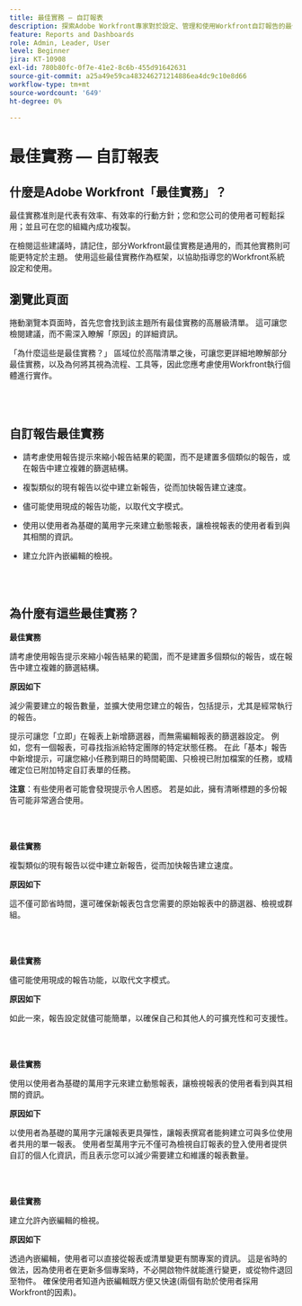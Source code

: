 ```yaml
---
title: 最佳實務 — 自訂報表
description: 探索Adobe Workfront專家對於設定、管理和使用Workfront自訂報告的最佳實務建議。
feature: Reports and Dashboards
role: Admin, Leader, User
level: Beginner
jira: KT-10908
exl-id: 780b80fc-0f7e-41e2-8c6b-455d91642631
source-git-commit: a25a49e59ca483246271214886ea4dc9c10e8d66
workflow-type: tm+mt
source-wordcount: '649'
ht-degree: 0%

---
```


# 最佳實務 — 自訂報表

## 什麼是Adobe Workfront「最佳實務」？

最佳實務准則是代表有效率、有效率的行動方針；您和您公司的使用者可輕鬆採用；並且可在您的組織內成功複製。

在檢閱這些建議時，請記住，部分Workfront最佳實務是通用的，而其他實務則可能更特定於主題。 使用這些最佳實務作為框架，以協助指導您的Workfront系統設定和使用。

## 瀏覽此頁面

捲動瀏覽本頁面時，首先您會找到該主題所有最佳實務的高層級清單。 這可讓您檢閱建議，而不需深入瞭解「原因」的詳細資訊。

「為什麼這些是最佳實務？」 區域位於高階清單之後，可讓您更詳細地瞭解部分最佳實務，以及為何將其視為流程、工具等，因此您應考慮使用Workfront執行個體進行實作。

</br>
</br>

## 自訂報告最佳實務

* 請考慮使用報告提示來縮小報告結果的範圍，而不是建置多個類似的報告，或在報告中建立複雜的篩選結構。

* 複製類似的現有報告以從中建立新報告，從而加快報告建立速度。

* 儘可能使用現成的報告功能，以取代文字模式。

* 使用以使用者為基礎的萬用字元來建立動態報表，讓檢視報表的使用者看到與其相關的資訊。

* 建立允許內嵌編輯的檢視。

</br>
</br>


## 為什麼有這些最佳實務？

**最佳實務**

請考慮使用報告提示來縮小報告結果的範圍，而不是建置多個類似的報告，或在報告中建立複雜的篩選結構。


**原因如下**

減少需要建立的報告數量，並擴大使用您建立的報告，包括提示，尤其是經常執行的報告。

提示可讓您「立即」在報表上新增篩選器，而無需編輯報表的篩選器設定。 例如，您有一個報表，可尋找指派給特定團隊的特定狀態任務。 在此「基本」報告中新增提示，可讓您縮小任務到期日的時間範圍、只檢視已附加檔案的任務，或精確定位已附加特定自訂表單的任務。


**注意**：有些使用者可能會發現提示令人困惑。 若是如此，擁有清晰標題的多份報告可能非常適合使用。


</br>
</br>

**最佳實務**

複製類似的現有報告以從中建立新報告，從而加快報告建立速度。

**原因如下**

這不僅可節省時間，還可確保新報表包含您需要的原始報表中的篩選器、檢視或群組。

</br>
</br>

**最佳實務**

儘可能使用現成的報告功能，以取代文字模式。

**原因如下**

如此一來，報告設定就儘可能簡單，以確保自己和其他人的可擴充性和可支援性。

</br>
</br>

**最佳實務**

使用以使用者為基礎的萬用字元來建立動態報表，讓檢視報表的使用者看到與其相關的資訊。

**原因如下**

以使用者為基礎的萬用字元讓報表更具彈性，讓報表撰寫者能夠建立可與多位使用者共用的單一報表。 使用者型萬用字元不僅可為檢視自訂報表的登入使用者提供自訂的個人化資訊，而且表示您可以減少需要建立和維護的報表數量。

</br>
</br>

**最佳實務**

建立允許內嵌編輯的檢視。

**原因如下**

透過內嵌編輯，使用者可以直接從報表或清單變更有關專案的資訊。 這是省時的做法，因為使用者在更新多個專案時，不必開啟物件就能進行變更，或從物件退回至物件。 確保使用者知道內嵌編輯既方便又快速(兩個有助於使用者採用Workfront的因素)。
